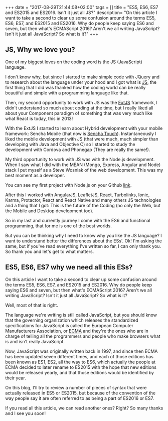 +++
date = "2017-08-29T21:44:08+02:00"
tags = []
title = "ES5, ES6, ES7 and ES2015 and ES2016. Isn't it just all JS?"
description= "On this article I want to take a second to clear up some confusion around the terms ES5, ES6, ES7, and ES2015 and ES2016. 
Why do people keep saying ES6 and seven, but then what's ECMAScript 2016? Aren't we all writing JavaScript? 
Isn't it just all JavaScript? So what is it?"
+++

## JS, Why we love you?

One of my biggest loves on the coding word is the JS (JavaScript) language. 

I don't know why, but since I started to make simple code with JQuery and to research about the language under 
your hood and I got what is [JS](https://www.javascript.com/), the first thing that I did was thanked 
how the coding world can be really beautiful and simple with a programming language like that.

Then, my second opportunity to work with JS was the [ExtJS](https://www.sencha.com/products/extjs/) framework, 
I didn't understand so much about coding at the time, but I really liked all about your Component paradigm of something 
that was very much like what React is today, this in 2013! 

With the ExtJS I started to learn about Hybrid development with your mobile framework: Sencha Mobile (that now is 
[Sencha Touch](https://www.sencha.com/products/touch/)). Instantaneously I liked the mobile development with JS (that 
were much, much simpler than developing with Java and Objective C) so I started to study the development with Cordova and 
Phonegap (They are really the same!). 

My third opportunity to work with JS was with the Node.js development. When I saw what I did with the MEAN 
(Mongo, Express, Angular and Node) stack I put myself as a Steve Wosniak of the web development. 
This was my best moment as a developer. 

You can see my first project with Node.js on your Github [link](https://github.com/coderade/mean-courses).

After this I worked with AngularJS, LeafletJS, React, Turbolinks, Ionic, Karma, Protactor, React and React Native
and many others JS technologies and a thing that I got: This is the future of the Coding
 (no only the Web, but the Mobile and Desktop development too).

So in my last and currently journey I come with the ES6 and functional programming, that for me is one of the best worlds.

But you can be thinking why I need to know why you like the JS language? I want to understand better the differences 
about the ESs'. 
Ok! I'm asking the same, but if you've read everything I've written so far, I can only thank you. So thank you and let's 
get to what matters.


## ES5, ES6, ES7 why we need all this ESs?

On this article I want to take a second to clear up some confusion around the terms ES5, ES6, ES7, and ES2015 and ES2016. 
Why do people keep saying ES6 and seven, but then what's ECMAScript 2016? Aren't we all writing JavaScript? 
Isn't it just all JavaScript? So what is it? 

Well, most of that is right.

The language we're writing is still called JavaScript, but you should know that the governing organization which releases 
the standardized specifications for JavaScript is called the European Computer Manufacturers Association, or 
[ECMA](http://www.ecma-international.org/) and they're the ones who are in charge of telling all the programmers 
and people who make browsers what is and isn't really JavaScript.
 
Now, JavaScript was originally written back in 1997, and since then ECMA has been updated seven different times, 
and each of those editions has been known as ES1, ES2, all the way to ES6, which actually the people at ECMA decided to 
later rename to ES2015 with the hope that new editions would be released yearly, and that those editions would be 
identified by their year.

On this blog, I'll try to review a number of pieces of syntax that were actually released in ES5 or ES2015, but because 
of the convention of the way people say it are often referred to as being a part of ES2016 or ES7.

If you read all this article, we can read another ones? Right? 
So many thanks and I see you soon!
